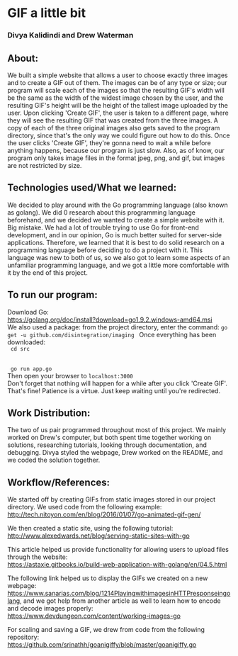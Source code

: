 <h1>
GIF a little bit
</h1>
<h3> Divya Kalidindi and Drew Waterman </h3>

<h2>
About:   
</h2>
We built a simple website that allows a user to choose exactly three images and to create a GIF out of them. The images can be of any type or size; our program will scale each of the images so that the resulting GIF's width will be the same as the width of the widest image chosen by the user, and the resulting GIF's height will be the height of the tallest image uploaded by the user. Upon clicking 'Create GIF', the user is taken to a different page, where they will see the resulting GIF that was created from the three images. A copy of each of the three original images also gets saved to the program directory, since that's the only way we could figure out how to do this. Once the user clicks 'Create GIF', they're gonna need to wait a while before anything happens, because our program is just slow. Also, as of know, our program only takes image files in the format jpeg, png, and gif, but images are not restricted by size. 


<h2>
Technologies used/What we learned:  
</h2>
We decided to play around with the Go programming language (also known as golang). We did 0 research about this programming language beforehand, and we decided we wanted to create a simple website with it. Big mistake. We had a lot of trouble trying to use Go for front-end development, and in our opinion, Go is much better suited for server-side applications. Therefore, we learned that it is best to do solid research on a programming language before deciding to do a project with it. This language was new to both of us, so we also got to learn some aspects of an unfamiliar programming language, and we got a little more comfortable with it by the end of this project.

<h2>
To run our program:  
</h2>

Download Go:  
https://golang.org/doc/install?download=go1.9.2.windows-amd64.msi   
We also used a package: from the project directory, enter the command: <code>go get -u github.com/disintegration/imaging  </code>
Once everything has been downloaded:  
<code>
cd src  
</code>  
<code>
go run app.go
</code>  
Then open your browser to `localhost:3000`  
Don't forget that nothing will happen for a while after you click 'Create GIF'. That's fine! Patience is a virtue. Just keep waiting until you're redirected.  

<h2>
Work Distribution:
</h2>

The two of us pair programmed throughout most of this project. We mainly worked on Drew's computer, but both spent time together working on solutions, researching tutorials, looking through documentation, and debugging. Divya styled the webpage, Drew worked on the README, and we coded the solution together.  

<h2>
Workflow/References:  
</h2>

We started off by creating GIFs from static images stored in our project directory. We used code from the following example:  
http://tech.nitoyon.com/en/blog/2016/01/07/go-animated-gif-gen/

We then created a static site, using the following tutorial:  
http://www.alexedwards.net/blog/serving-static-sites-with-go  

This article helped us provide functionality for allowing users to upload files through the website:  
https://astaxie.gitbooks.io/build-web-application-with-golang/en/04.5.html  

The following link helped us to display the GIFs we created on a new webpage:  
https://www.sanarias.com/blog/1214PlayingwithimagesinHTTPresponseingolang, and we got help from another article as well to learn how to encode and decode images properly: https://www.devdungeon.com/content/working-images-go  

For scaling and saving a GIF, we drew from code from the following repository:  
https://github.com/srinathh/goanigiffy/blob/master/goanigiffy.go
